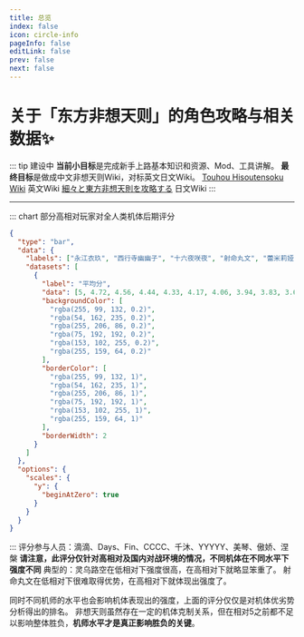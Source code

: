 ```yaml
---
title: 总览
index: false
icon: circle-info
pageInfo: false
editLink: false
prev: false
next: false
---
```

#

# **关于「东方非想天则」的角色攻略与相关数据✨**
::: tip 建设中
**当前小目标**是完成新手上路基本知识和资源、Mod、工具讲解。
**最终目标**是做成中文非想天则Wiki，对标英文日文Wiki。
[Touhou Hisoutensoku Wiki](https://hisouten.koumakan.jp/wiki/Touhou_Hisoutensoku_Wiki) 英文Wiki
[細々と東方非想天則を攻略する](https://w.atwiki.jp/bulletaction/) 日文Wiki
:::

---

::: chart 部分高相对玩家对全人类机体后期评分
```json
{
  "type": "bar",
  "data": {
    "labels": ["永江衣玖", "西行寺幽幽子", "十六夜咲夜", "射命丸文", "蕾米莉娅·斯卡雷特", "铃仙·优昙华院·因幡", "雾雨魔理沙", "魂魄妖梦", "比那名居天子", "伊吹萃香", "爱丽丝·玛格特罗伊德", "红美铃", "帕秋莉·诺雷姬", "八云紫", "灵乌路空", "博丽灵梦", "东风谷早苗", "小野冢小町", "琪露诺", "洩矢诹访子"],
    "datasets": [
      {
        "label": "平均分",
        "data": [5, 4.72, 4.56, 4.44, 4.33, 4.17, 4.06, 3.94, 3.83, 3.63, 3.50, 3.36, 3.14, 3.07, 3.00, 2.93, 2.57, 2.21, 2.00, 1.50],
        "backgroundColor": [
          "rgba(255, 99, 132, 0.2)",
          "rgba(54, 162, 235, 0.2)",
          "rgba(255, 206, 86, 0.2)",
          "rgba(75, 192, 192, 0.2)",
          "rgba(153, 102, 255, 0.2)",
          "rgba(255, 159, 64, 0.2)"
        ],
        "borderColor": [
          "rgba(255, 99, 132, 1)",
          "rgba(54, 162, 235, 1)",
          "rgba(255, 206, 86, 1)",
          "rgba(75, 192, 192, 1)",
          "rgba(153, 102, 255, 1)",
          "rgba(255, 159, 64, 1)"
        ],
        "borderWidth": 2
      }
    ]
  },
  "options": {
    "scales": {
      "y": {
        "beginAtZero": true
      }
    }
  }
}
```
:::
评分参与人员：滴滴、Days、Fin、CCCC、千沐、YYYYY、美琴、傲娇、涅槃
**请注意，此评分仅针对高相对及国内对战环境的情况，不同机体在不同水平下强度不同**
典型的：灵乌路空在低相对下强度很高，在高相对下就略显笨重了。
射命丸文在低相对下很难取得优势，在高相对下就体现出强度了。

同时不同机师的水平也会影响机体表现出的强度，上面的评分仅仅是对机体优劣势分析得出的排名。
非想天则虽然存在一定的机体克制关系，但在相对5之前都不足以影响整体胜负，**机师水平才是真正影响胜负的关键**。